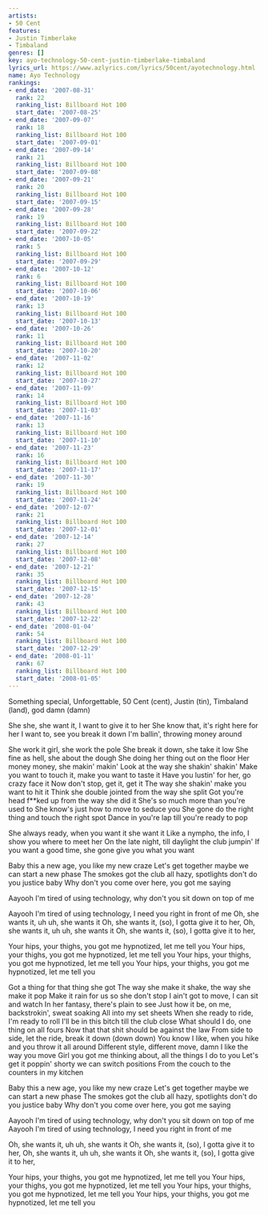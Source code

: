 ```yaml
---
artists:
- 50 Cent
features:
- Justin Timberlake
- Timbaland
genres: []
key: ayo-technology-50-cent-justin-timberlake-timbaland
lyrics_url: https://www.azlyrics.com/lyrics/50cent/ayotechnology.html
name: Ayo Technology
rankings:
- end_date: '2007-08-31'
  rank: 22
  ranking_list: Billboard Hot 100
  start_date: '2007-08-25'
- end_date: '2007-09-07'
  rank: 18
  ranking_list: Billboard Hot 100
  start_date: '2007-09-01'
- end_date: '2007-09-14'
  rank: 21
  ranking_list: Billboard Hot 100
  start_date: '2007-09-08'
- end_date: '2007-09-21'
  rank: 20
  ranking_list: Billboard Hot 100
  start_date: '2007-09-15'
- end_date: '2007-09-28'
  rank: 19
  ranking_list: Billboard Hot 100
  start_date: '2007-09-22'
- end_date: '2007-10-05'
  rank: 5
  ranking_list: Billboard Hot 100
  start_date: '2007-09-29'
- end_date: '2007-10-12'
  rank: 6
  ranking_list: Billboard Hot 100
  start_date: '2007-10-06'
- end_date: '2007-10-19'
  rank: 13
  ranking_list: Billboard Hot 100
  start_date: '2007-10-13'
- end_date: '2007-10-26'
  rank: 11
  ranking_list: Billboard Hot 100
  start_date: '2007-10-20'
- end_date: '2007-11-02'
  rank: 12
  ranking_list: Billboard Hot 100
  start_date: '2007-10-27'
- end_date: '2007-11-09'
  rank: 14
  ranking_list: Billboard Hot 100
  start_date: '2007-11-03'
- end_date: '2007-11-16'
  rank: 13
  ranking_list: Billboard Hot 100
  start_date: '2007-11-10'
- end_date: '2007-11-23'
  rank: 16
  ranking_list: Billboard Hot 100
  start_date: '2007-11-17'
- end_date: '2007-11-30'
  rank: 19
  ranking_list: Billboard Hot 100
  start_date: '2007-11-24'
- end_date: '2007-12-07'
  rank: 21
  ranking_list: Billboard Hot 100
  start_date: '2007-12-01'
- end_date: '2007-12-14'
  rank: 27
  ranking_list: Billboard Hot 100
  start_date: '2007-12-08'
- end_date: '2007-12-21'
  rank: 35
  ranking_list: Billboard Hot 100
  start_date: '2007-12-15'
- end_date: '2007-12-28'
  rank: 43
  ranking_list: Billboard Hot 100
  start_date: '2007-12-22'
- end_date: '2008-01-04'
  rank: 54
  ranking_list: Billboard Hot 100
  start_date: '2007-12-29'
- end_date: '2008-01-11'
  rank: 67
  ranking_list: Billboard Hot 100
  start_date: '2008-01-05'
---
```


Something special,
Unforgettable,
50 Cent (cent),
Justin (tin),
Timbaland (land), god damn (damn)

She she, she want it, I want to give it to her
She know that, it's right here for her
I want to, see you break it down
I'm ballin', throwing money around



She work it girl, she work the pole
She break it down, she take it low
She fine as hell, she about the dough
She doing her thing out on the floor
Her money money, she makin' makin'
Look at the way she shakin' shakin'
Make you want to touch it, make you want to taste it
Have you lustin' for her, go crazy face it
Now don't stop, get it, get it
The way she shakin' make you want to hit it
Think she double jointed from the way she split
Got you're head f**ked up from the way she did it
She's so much more than you're used to
She know's just how to move to seduce you
She gone do the right thing and touch the right spot
Dance in you're lap till you're ready to pop

She always ready, when you want it she want it
Like a nympho, the info, I show you where to meet her
On the late night, till daylight the club jumpin'
If you want a good time, she gone give you what you want



Baby this a new age, you like my new craze
Let's get together maybe we can start a new phase
The smokes got the club all hazy, spotlights don't do you justice baby
Why don't you come over here, you got me saying

Aayooh
I'm tired of using technology, why don't you sit down on top of me

Aayooh
I'm tired of using technology, I need you right in front of me
Oh, she wants it, uh uh, she wants it
Oh, she wants it, (so), I gotta give it to her,
Oh, she wants it, uh uh, she wants it
Oh, she wants it, (so), I gotta give it to her,

Your hips, your thighs, you got me hypnotized, let me tell you
Your hips, your thighs, you got me hypnotized, let me tell you
Your hips, your thighs, you got me hypnotized, let me tell you
Your hips, your thighs, you got me hypnotized, let me tell you



Got a thing for that thing she got
The way she make it shake, the way she make it pop
Make it rain for us so she don't stop
I ain't got to move, I can sit and watch
In her fantasy, there's plain to see
Just how it be, on me, backstrokin', sweat soaking
All into my set sheets
When she ready to ride, I'm ready to roll
I'll be in this bitch till the club close
What should I do, one thing on all fours
Now that that shit should be against the law
From side to side, let the ride, break it down (down down)
You know I like, when you hike and you throw it all around
Different style, different move, damn I like the way you move
Girl you got me thinking about, all the things I do to you
Let's get it poppin' shorty we can switch positions
From the couch to the counters in my kitchen



Baby this a new age, you like my new craze
Let's get together maybe we can start a new phase
The smokes got the club all hazy, spotlights don't do you justice baby
Why don't you come over here, you got me saying

Aayooh
I'm tired of using technology, why don't you sit down on top of me
Aayooh
I'm tired of using technology, I need you right in front of me

Oh, she wants it, uh uh, she wants it
Oh, she wants it, (so), I gotta give it to her,
Oh, she wants it, uh uh, she wants it
Oh, she wants it, (so), I gotta give it to her,

Your hips, your thighs, you got me hypnotized, let me tell you
Your hips, your thighs, you got me hypnotized, let me tell you
Your hips, your thighs, you got me hypnotized, let me tell you
Your hips, your thighs, you got me hypnotized, let me tell you



